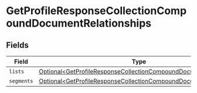 # GetProfileResponseCollectionCompoundDocumentRelationships


## Fields

| Field                                                                                                                                              | Type                                                                                                                                               | Required                                                                                                                                           | Description                                                                                                                                        |
| -------------------------------------------------------------------------------------------------------------------------------------------------- | -------------------------------------------------------------------------------------------------------------------------------------------------- | -------------------------------------------------------------------------------------------------------------------------------------------------- | -------------------------------------------------------------------------------------------------------------------------------------------------- |
| `lists`                                                                                                                                            | [Optional\<GetProfileResponseCollectionCompoundDocumentLists>](../../models/components/GetProfileResponseCollectionCompoundDocumentLists.md)       | :heavy_minus_sign:                                                                                                                                 | N/A                                                                                                                                                |
| `segments`                                                                                                                                         | [Optional\<GetProfileResponseCollectionCompoundDocumentSegments>](../../models/components/GetProfileResponseCollectionCompoundDocumentSegments.md) | :heavy_minus_sign:                                                                                                                                 | N/A                                                                                                                                                |